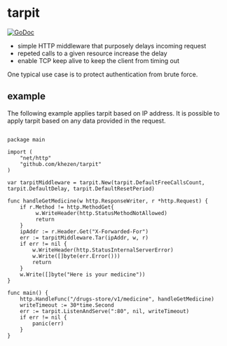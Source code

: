 # tarpit

[![GoDoc](https://img.shields.io/badge/go-documentation-blue.svg?style=flat-square)](https://godoc.org/github.com/khezen/tarpit)

* simple HTTP middleware that purposely delays incoming request
* repeted calls to a given resource increase the delay
* enable TCP keep alive to keep the client from timing out

One typical use case is to protect authentication from brute force.

## example

The following example applies tarpit based on IP address. It is possible to apply tarpit based on any data provided in the request.

```golang

package main

import (
    "net/http"
    "github.com/khezen/tarpit"
)

var tarpitMiddleware = tarpit.New(tarpit.DefaultFreeCallsCount, tarpit.DefaultDelay, tarpit.DefaultResetPeriod)

func handleGetMedicine(w http.ResponseWriter, r *http.Request) {
    if r.Method != http.MethodGet{
         w.WriteHeader(http.StatusMethodNotAllowed)
         return
    }
    ipAddr := r.Header.Get("X-Forwarded-For")
    err := tarpitMiddleware.Tar(ipAddr, w, r)
    if err != nil {
        w.WriteHeader(http.StatusInternalServerError)
        w.Write([]byte(err.Error()))
        return
    }
    w.Write([]byte("Here is your medicine"))
}

func main() {
    http.HandleFunc("/drugs-store/v1/medicine", handleGetMedicine)
    writeTimeout := 30*time.Second
    err := tarpit.ListenAndServe(":80", nil, writeTimeout)
    if err != nil {
        panic(err)
    }
}
```
